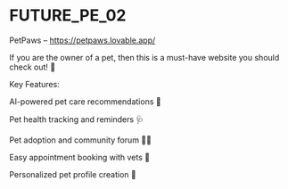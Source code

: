 # FUTURE_PE_02

PetPaws – https://petpaws.lovable.app/

If you are the owner of a pet, then this is a must-have website you should check out! 🐾

Key Features:

AI-powered pet care recommendations 🧠

Pet health tracking and reminders 🩺

Pet adoption and community forum 🐶🐱

Easy appointment booking with vets 📅

Personalized pet profile creation 📸
